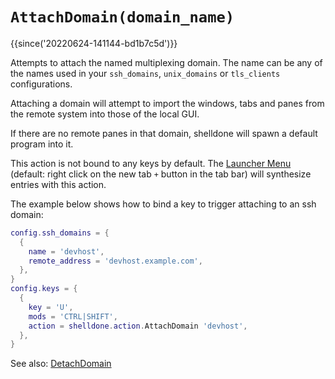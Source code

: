 # `AttachDomain(domain_name)`

{{since('20220624-141144-bd1b7c5d')}}

Attempts to attach the named multiplexing domain.  The name can be any of the
names used in your `ssh_domains`, `unix_domains` or `tls_clients`
configurations.

Attaching a domain will attempt to import the windows, tabs and panes from the
remote system into those of the local GUI.

If there are no remote panes in that domain, shelldone will spawn a default
program into it.

This action is not bound to any keys by default. The [Launcher Menu](../../launch.md#the-launcher-menu)
(default: right click on the new tab `+` button in the tab bar) will synthesize
entries with this action.

The example below shows how to bind a key to trigger attaching to an ssh domain:

```lua
config.ssh_domains = {
  {
    name = 'devhost',
    remote_address = 'devhost.example.com',
  },
}
config.keys = {
  {
    key = 'U',
    mods = 'CTRL|SHIFT',
    action = shelldone.action.AttachDomain 'devhost',
  },
}
```

See also: [DetachDomain](DetachDomain.md)
